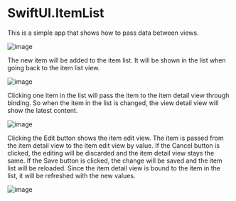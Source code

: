 # SwiftUI.ItemList

This is a simple app that shows how to pass data between views.

![image](https://user-images.githubusercontent.com/15805568/138834899-07c04598-5128-4100-9587-9250941979f0.png)

The new item will be added to the item list. It will be shown in the list when going back to the item list view.

![image](https://user-images.githubusercontent.com/15805568/138834965-a59feca8-f49e-447b-8f9c-3f69f3cfb38a.png)

Clicking one item in the list will pass the item to the item detail view through binding. So when the item in the list is changed, the view detail view will show the latest content.

![image](https://user-images.githubusercontent.com/15805568/138835075-c137fbdc-3825-48f0-a237-b0ac592db004.png)

Clicking the Edit button shows the item edit view. The item is passed from the item detail view to the item edit view by value. If the Cancel button is clicked, the editing will be discarded and the item detail view stays the same. If the Save button is clicked, the change will be saved and the item list will be reloaded. Since the item detail view is bound to the item in the list, it will be refreshed with the new values.

![image](https://user-images.githubusercontent.com/15805568/138835136-10452ee7-33dd-4696-81f5-c8611637f7ab.png)
